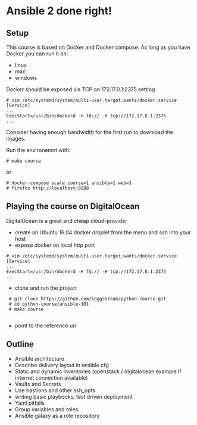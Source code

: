 # Ansible 2 done right!


## Setup

This course is based on Docker and Docker compose. As long as you have Docker
you can run it on:

  - linux
  - mac
  - windows

Docker should be exposed via TCP on 172.17.0.1:2375 setting

```
# vim /etc/systemd/system/multi-user.target.wants/docker.service
[Service]
...
ExecStart=/usr/bin/dockerd -H fd:// -H tcp://172.17.0.1:2375
...
```

Consider having enough bandwidth for the first run to download the images.


Run the environemnt with:

    # make course

or 

    # docker-compose scale course=1 ansible=1 web=3
    # firefox http://localhost:8888


## Playing the course on DigitalOcean

DigitalOcean is a great and cheap cloud-provider 

  - create an Ubuntu 16.04 docker droplet from the menu and ssh into your host
  - expose docker on local http port

```
# vim /etc/systemd/system/multi-user.target.wants/docker.service
[Service]
...
ExecStart=/usr/bin/dockerd -H fd:// -H tcp://172.17.0.1:2375
...
```

  - clone and run the project

```
 # git clone https://github.com/ioggstream/python-course.git
 # cd python-course/ansible-101
 # make course


```

 - point to the reference url




## Outline


  - Ansible architecture
  - Describe delivery layout in ansible.cfg
  - Static and dynamic inventories (openstack / digitalocean example if internet connection available)
  - Vaults and Secrets
  - Use bastions and other ssh_opts
  - writing basic playbooks, test driven deployment
  - Yaml pitfalls
  - Group variables and roles
  - Ansible galaxy as a role repository
 
